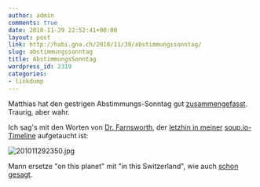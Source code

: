 ```yaml
---
author: admin
comments: true
date: 2010-11-29 22:52:41+00:00
layout: post
link: http://habi.gna.ch/2010/11/30/abstimmungssonntag/
slug: abstimmungssonntag
title: AbstimmungsSonntag
wordpress_id: 2319
categories:
- linkdump
---
```


Matthias hat den gestrigen Abstimmungs-Sonntag gut [zusammengefasst](http://matthias.gutfeldt.ch/blog/singleblog.php?entry=1290991681). Traurig, aber wahr.




Ich sag's mit den Worten von [Dr. Farnsworth](http://en.wikipedia.org/wiki/Hubert_J._Farnsworth), der [letzhin in meiner](http://m1ndwarp.soup.io/post/88547195/I-dont-want-to) [soup.io-Timeline](http://habi.soup.io/friends) aufgetaucht ist:




![201011292350.jpg](http://habi.gna.ch/wp-content/uploads/2010/11/201011292350.jpg)




Mann ersetze "on this planet" mit "in this Switzerland", wie auch [schon gesagt](http://identi.ca/conversation/58821089#notice-59394459).



